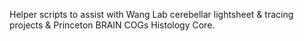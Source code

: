Helper scripts to assist with Wang Lab cerebellar lightsheet & tracing projects & Princeton BRAIN COGs Histology Core.

